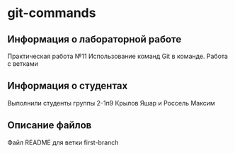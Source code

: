 # git-commands
## Информация о лабораторной работе

Практическая работа №11
Использование команд Git в команде. Работа с ветками

## Информация о студентах

Выполнили студенты группы 2-1п9
Крылов Яшар и Россель Максим

## Описание файлов

Файл README для ветки first-branch